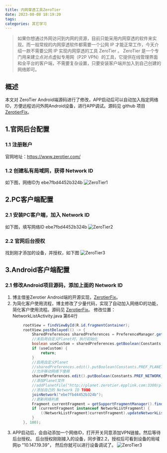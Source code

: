 ```yaml
---
title: 内网穿透工具ZeroTier
date: 2023-08-08 18:19:20
tags: 
categories: 其它学习
---
```


> 如果你想通过外网访问到内网的资源，目前只能采用内网穿透的软件来实现。而一般常规的内网穿透软件都需要一个公网 IP 才能正常工作，今天介绍一款不需要公网 IP 实现内网穿透的工具 ZeroTier 。
ZeroTier 是一个专门用来建立点对点虚拟专用网（P2P VPN）的工具，它提供在线管理界面和全平台的客户端，不需要复杂设置，只要安装客户端并加入到自己创建的网络即可。

## 概述
本文对 ZeroTier Android端源码进行了修改，APP启动后可以自动加入指定网络ID，方便远程访问外网Android设备，进行APP调试。源码见 github 项目 [ZerotierFix](https://github.com/yadiq/ZerotierFix)。

## 1.官网后台配置

### 1.1 注册账户
官网地址：https://www.zerotier.com/

### 1.2 创建私有局域网，获得 Network ID
如下图，网络ID为 ebe7fbd4452b324b
![ZeroTier1](/images/OtherZeroTier1.png)

## 2.PC客户端配置

### 2.1 安装PC客户端，加入 Network ID
如下图，填写网络ID ebe7fbd4452b324b
![ZeroTier2](/images/OtherZeroTier2.png)

### 2.2 官网后台授权
找到刚才添加的设备，并授权，如下图
![ZeroTier3](/images/OtherZeroTier3.png)

## 3.Android客户端配置

### 2.1 修改Android项目源码，添加上面的 Network ID
1. 博主借鉴Zerotier Android端的开源实现，[ZerotierFix](https://github.com/kaaass/ZerotierFix)。
2. 为简化客户使用流程，博主修改了少量代码，实现了自动加入网络ID的功能，简化客户使用流程。源码见 [ZerotierFix](https://github.com/yadiq/ZerotierFix)。
修改位置： NetworkListActivity.java 第64行

```java
        rootView = findViewById(R.id.fragmentContainer);
        rootView.postDelayed(() -> {
            SharedPreferences sharedPreferences = PreferenceManager.getDefaultSharedPreferences(this);
            //未启用自定义Planet时，执行初始化
            boolean useCustom = sharedPreferences.getBoolean(Constants.PREF_PLANET_USE_CUSTOM, false);
            if (useCustom) {
                return;
            }
            //启用自定义Planet
            //sharedPreferences.edit().putBoolean(Constants.PREF_PLANET_USE_CUSTOM, true).apply();
            //允许移动网络下使用
            sharedPreferences.edit().putBoolean(Constants.PREF_NETWORK_USE_CELLULAR_DATA, true).apply();
            //添加Planet文件
            //addPlanetFile("http://planet.zerotier.epplink.com:3300/planet?key=d47c3b3d6adc84ca");
            //添加自己的 Network ID TODO
            joinNetwork("ebe7fbd4452b324b");
            //更新网络列表
            Fragment currentFragment = getSupportFragmentManager().findFragmentById(R.id.fragmentContainer);
            if (currentFragment instanceof NetworkListFragment) {
                ((NetworkListFragment)currentFragment).updateNetworkListAndNotify();
            }
        }, 100);
```
3. APP启动后，会自动添加一个网络ID，打开开关同意添加VPN链接。然后等待后台授权。
后台授权刚刚接入的设备，同步骤2.2，授权后可看到设备的局域网ip "10.147.19.39"，
然后你就可以进行设备调试了。
![ZeroTier3](/images/OtherZeroTier3.png)
